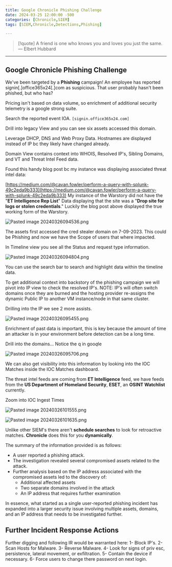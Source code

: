 ```yaml
---
title: Google Chronicle Phishing Challenge
date: 2024-03-25 12:00:00 -500
categories: [Chronicle,SIEM]
tags: [SIEM,Chronicle,Detections,Phishing]

---
```


> [!quote] A friend is one who knows you and loves you just the same.
> — Elbert Hubbard

---

## Google Chronicle Phishing Challenge

We've been targeted by a **Phishing** campaign! An employee has reported signin[.]office365x24[.]com as suspicious. That user probably hasn't been phished, but who has?

Pricing isn't based on data volume, so enrichment of additional security telemetry is a google strong suite. 

Search the reported event IOA.
`[signin.office365x24.com]`

Drill into legacy View and you can see six assets accessed this domain. 

Leverage DHCP, DNS and Web Proxy Data. Hostnames are displayed instead of IP bc they likely have changed already.

Domain View contains context into WHOIS, Resolved IP's, Sibling Domains, and VT and Threat Intel Feed data. 

Found this handy blog post bc my instance was displaying associated threat intel data:

[https://medium.com/@cavan.fowler/perform-a-query-with-splunk-49c2eda9b333](https://medium.com/@cavan.fowler/perform-a-query-with-splunk-49c2eda9b333)
My instance of the Warstory did not have the "**ET Intelligence Rep List**" Data displaying that the site was a "**Drop site for logs or stolen credentials**." Luckily the blog post above displayed the true working form of the Warstory. 

![Pasted image 20240326094536.png](https://raw.githubusercontent.com/Xp101T7/Xp101T7.github.io/main/images/Pasted%20image%2020240326094536.png)

The assets first accessed the cred stealer domain on 7-09-2023. This could be Phishing and now we have the Scope of users that where impacted. 

In Timeline view you see all the Status and request type information. 

![Pasted image 20240326094804.png](https://raw.githubusercontent.com/Xp101T7/Xp101T7.github.io/main/images/Pasted%20image%2020240326094804.png)


You can use the search bar to search and highlight data within the timeline data. 

To get additional context into backstory of the phishing campaign we will pivot into IP view to check the resolved IP's. NOTE: IP's will often switch domains once they are burned and the hosting provider re-assigns the dynamic Public IP to another VM instance/node in that same cluster.  

Drilling into the IP we see 2 more assists. 

![Pasted image 20240326095455.png](https://raw.githubusercontent.com/Xp101T7/Xp101T7.github.io/main/images/Pasted%20image%2020240326095455.png)

Enrichment of past data is important, this is key because the amount of time an attacker is in your environment before detection can be a long time. 

Drill into the domains... Notice the q in goo*q*le 

![Pasted image 20240326095706.png](https://raw.githubusercontent.com/Xp101T7/Xp101T7.github.io/main/images/Pasted%20image%2020240326095706.png)

We can also get visibility into this information by looking into the IOC Matches inside the IOC Matches dashboard. 

The threat intel feeds are coming from **ET Intelligence** feed, we have feeds from the **US Department of Homeland Security**, **ESET**, an **OSINT Watchlist** currently.

Zoom into IOC Ingest Times 

![Pasted image 20240326101555.png](https://raw.githubusercontent.com/Xp101T7/Xp101T7.github.io/main/images/Pasted%20image%2020240326101555.png)

![Pasted image 20240326101635.png](https://raw.githubusercontent.com/Xp101T7/Xp101T7.github.io/main/images/Pasted%20image%2020240326101635.png)

Unlike other SIEM's there aren't **schedule searches** to look for retroactive matches. **Chronicle** does this for you **dynamically**.


The summary of the information provided is as follows:

- A user reported a phishing attack.
- The investigation revealed several compromised assets related to the attack.
- Further analysis based on the IP address associated with the compromised assets led to the discovery of:
	- Additional affected assets
    - Two separate domains involved in the attack
    - An IP address that requires further examination

In essence, what started as a single user-reported phishing incident has expanded into a larger security issue involving multiple assets, domains, and an IP address that needs to be investigated further.

## Further Incident Response Actions

Further digging and following IR would be warranted here: 
1- Block IP's.
2- Scan Hosts for Malware.
3- Reverse Malware.
4- Look for signs of priv esc, persistence, lateral movement, or exfiltration.
5- Contain the device if necessary.
6- Force users to change there password on next login. 


